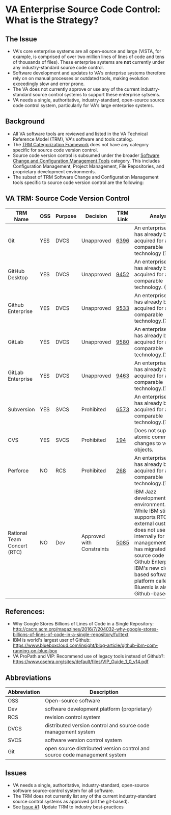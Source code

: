 # VA Enterprise Source Code Control: What is the Strategy?


## The Issue
* VA's core enterprise systems  are all open-source and large (VISTA, for example, is comprised of over two million lines of lines of code and tens of thousands of files). These enterprise systems are **not** currently under any industry-standard source code control. 
* Software development and updates to VA's enterprise systems therefore rely on on manual processes or outdated tools, making evolution exceedingly slow and error prone.
* The VA does not currently approve or use any of the current industry-standard source control systems to support these enterprise sytsems. 
* VA needs a single, authoritative, industry-standard, open-source source code control system, particularly for VA's large enterprise systems.

## Background
* All VA software tools are reviewed and listed in the VA Technical Reference Model (TRM), VA's software and tools catalog.
* The [TRM Categorization Framework](http://www.va.gov/TRM/CategorizationHelpPage.asp) does not have any category specific for source code version control.
* Source code version control is subsumed under the broader [Software Change and Configuration Management Tools](http://www.va.gov/TRM/searchpage.asp?catId=46&catname=Software%20Change%20and%20Configuration%20Management%20Tools) category. This includes Configuration Management, Project Management, File Repositories, and proprietary development environments.
* The subset of TRM Software Change and Configuration Management tools specific to source code version control are the following:


## VA TRM: Source Code Version Control

TRM Name	|	OSS	|	Purpose	|	Decision	|	TRM Link	|	Analysis
---	|	---	|	---	|	---	|	---	|	---	
Git	|	YES	|	DVCS	|	Unapproved	|	[6396](http://www.va.gov/TRM/ToolPage.asp?tid=6396)	|	An enterprise license has already been acquired for a comparable technology (?RTC)
GitHub Desktop	|	YES	|	DVCS	|	Unapproved	|	[9452](http://www.va.gov/TRM/ToolPage.asp?tid=9452)	|	An enterprise license has already been acquired for a comparable technology. (?RTC)
Github Enterprise	|	YES	|	DVCS	|	Unapproved	|	[9533](http://www.va.gov/TRM/ToolPage.asp?tid=9533)	|	An enterprise license has already been acquired for a comparable technology.(?RTC)
GitLab	|	YES	|	DVCS	|	Unapproved	|	[9580](http://www.va.gov/TRM/ToolPage.asp?tid=9580)	|	An enterprise license has already been acquired for a comparable technology.(?RTC)
GitLab Enterprise	|	YES	|	DVCS	|	Unapproved	|	[9463](http://www.va.gov/TRM/ToolPage.asp?tid=9463)	|	An enterprise license has already been acquired for a comparable technology.(?RTC)
Subversion	|	YES	|	SVCS	|	Prohibited	|	[6573](http://www.va.gov/TRM/ToolPage.asp?tid=6573)	|	An enterprise license has already been acquired for a comparable technology.(?RTC)
CVS	|	YES	|	SVCS	|	Prohibited	|	[194](http://www.va.gov/TRM/ToolPage.asp?tid=194)	|	Does not support atomic commits of changes to versioned objects.
Perforce	|	NO	|	RCS	|	Prohibited	|	[268](http://www.va.gov/TRM/ToolPage.asp?tid=268)	|	An enterprise license has already been acquired for a comparable technology.(?RTC)
Rational Team Concert (RTC) |	NO	|	Dev	|	Approved with Constraints	|	[5085](http://www.va.gov/TRM/ToolPage.asp?tid=5085)	|	IBM Jazz development/delivery environment. Note: While IBM still supports RTC for its external customers, it does not use RTC internally for code management. IBM has migrated all their source code to Github Enterprise. IBM's new cloud-based software platform called IBM Bluemix is also all Github-based.


## References:
* Why Google Stores Billions of Lines of Code in a Single Repository:  http://cacm.acm.org/magazines/2016/7/204032-why-google-stores-billions-of-lines-of-code-in-a-single-repository/fulltext
* IBM is world's largest user of Github: https://www.blueboxcloud.com/insight/blog-article/github-ibm-com-running-on-blue-box
* VA ProPath and VIP: Recommend use of legacy tools instead of Github?:  https://www.osehra.org/sites/default/files/VIP_Guide_1_0_v14.pdf


## Abbreviations
Abbreviation	|	Description
---	|	---
OSS | Open-source software
Dev	|	software development platform (proprietary)
RCS	|	revision control system
DVCS	|	distributed version control and source code management system
SVCS	|	software version control system
Git	|	open source distributed version control and source code management system


## Issues
* VA needs a single, authoritative, industry-standard, open-source software source-control system for all software.
* The TRM does not currently list any of the current industry-standard source control systems as approved (all the git-based).
* See [Issue #1](https://github.com/va-projects/best-practices/issues/1): Update TRM to industry best-practices
